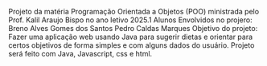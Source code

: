 Projeto da matéria Programação Orientada a Objetos (POO) ministrada pelo Prof. Kalil Araujo Bispo no ano letivo 2025.1
Alunos Envolvidos no projero:
Breno Alves Gomes dos Santos
Pedro Caldas Marques
Objetivo do projeto: Fazer uma aplicação web usando Java para sugerir dietas e orientar para certos objetivos de forma simples e com alguns dados do usuário. Projeto será feito com Java, Javascript, css e html.
